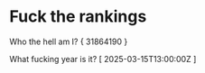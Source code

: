 # Fuck the rankings

Who the hell am I?
{ 31864190 }

What fucking year is it?
[ 2025-03-15T13:00:00Z ]
